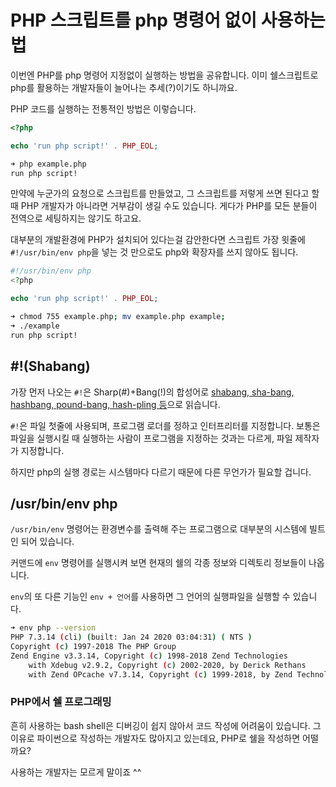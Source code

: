 # PHP 스크립트를 php 명령어 없이 사용하는 법

이번엔 PHP를 php 명령어 지정없이 실행하는 방법을 공유합니다. 이미 쉘스크립트로 php를 활용하는 개발자들이 늘어나는 추세(?)이기도 하니까요.

PHP 코드를 실행하는 전통적인 방법은 이렇습니다.

```php
<?php

echo 'run php script!' . PHP_EOL;
```

```bash
➜ php example.php
run php script!
```

만약에 누군가의 요청으로 스크립트를 만들었고, 그 스크립트를 저렇게 쓰면 된다고 할 때 PHP 개발자가 아니라면 거부감이 생길 수도 있습니다. 게다가 PHP를 모든 분들이 전역으로 세팅하지는 않기도 하고요.

대부분의 개발환경에 PHP가 설치되어 있다는걸 감안한다면 스크립트 가장 윗줄에 `#!/usr/bin/env php`을 넣는 것 만으로도 php와 확장자를 쓰지 않아도 됩니다.

```php
#!/usr/bin/env php
<?php

echo 'run php script!' . PHP_EOL;
```

```bash
➜ chmod 755 example.php; mv example.php example;
➜ ./example
run php script!
```

## \#\!(Shabang)

가장 먼저 나오는 `#!`은 Sharp(#)+Bang(!)의 합성어로 [shabang, sha-bang, hashbang, pound-bang, hash-pling 등](<https://en.wikipedia.org/wiki/Shebang_(Unix)>)으로 읽습니다.

`#!`은 파일 첫줄에 사용되며, 프로그램 로더를 정하고 인터프리터를 지정합니다. 보통은 파일을 실행시킬 때 실행하는 사람이 프로그램을 지정하는 것과는 다르게, 파일 제작자가 지정합니다.

하지만 php의 실행 경로는 시스템마다 다르기 때문에 다른 무언가가 필요할 겁니다.

## /usr/bin/env php

`/usr/bin/env` 명령어는 환경변수를 출력해 주는 프로그램으로 대부분의 시스템에 빌트인 되어 있습니다.

커맨드에 `env` 명령어를 실행시켜 보면 현재의 쉘의 각종 정보와 디렉토리 정보들이 나옵니다.

`env`의 또 다른 기능인 `env + 언어`를 사용하면 그 언어의 실행파일을 실행할 수 있습니다.

```sh
➜ env php --version
PHP 7.3.14 (cli) (built: Jan 24 2020 03:04:31) ( NTS )
Copyright (c) 1997-2018 The PHP Group
Zend Engine v3.3.14, Copyright (c) 1998-2018 Zend Technologies
    with Xdebug v2.9.2, Copyright (c) 2002-2020, by Derick Rethans
    with Zend OPcache v7.3.14, Copyright (c) 1999-2018, by Zend Technologies
```

### PHP에서 쉘 프로그래밍

흔히 사용하는 bash shell은 디버깅이 쉽지 않아서 코드 작성에 어려움이 있습니다. 그 이유로 파이썬으로 작성하는 개발자도 많아지고 있는데요, PHP로 쉘을 작성하면 어떨까요?

사용하는 개발자는 모르게 말이죠 ^^

